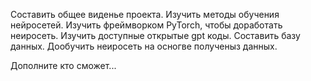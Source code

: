 Составить общее виденье проекта.
Изучить методы обучения нейросетей.
Изучить фреймворком PyTorch, чтобы доработать неиросеть.
Изучить доступные открытые gpt коды.
Составить базу данных.
Дообучить неиросеть на осногве полученыз данных.

Дополните кто сможет...
